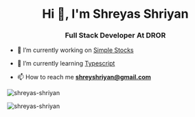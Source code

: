 <h1 align="center">Hi 👋, I'm Shreyas Shriyan</h1>
<h3 align="center">Full Stack Developer At DROR</h3>

- 🔭 I’m currently working on [Simple Stocks](https://github.com/shreyas-shriyan/simple-stocks)

- 🌱 I’m currently learning [Typescript](https://github.com/microsoft/TypeScript)

- 📫 How to reach me **shreyshriyan@gmail.com**

<p align="left"><img  src="https://github-readme-stats.vercel.app/api/top-langs/?username=shreyas-shriyan&layout=compact&theme=radical" alt="shreyas-shriyan" /></p>

<p align="left"><img src="https://github-readme-stats.vercel.app/api?username=shreyas-shriyan&show_icons=true&theme=radical&count_private=true" alt="shreyas-shriyan" /></p>
